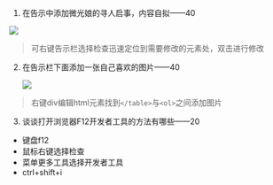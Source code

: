 1. 在告示中添加微光娘的寻人启事，内容自拟——40

<img src="../images/Screenshot 2024-10-05 221136.png">

> 可右键告示栏选择检查迅速定位到需要修改的元素处，双击进行修改

2. 在告示栏下面添加一张自己喜欢的图片——40

   <img src="../images/Screenshot 2024-10-05 221509.png">

> 右键div编辑html元素找到`</table>`与`<ol>`之间添加图片

3. 谈谈打开浏览器F12开发者工具的方法有哪些——20

- 键盘f12
- 鼠标右键选择检查
- 菜单更多工具选择开发者工具
- ctrl+shift+i